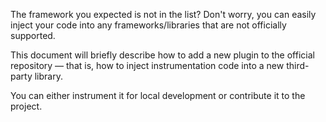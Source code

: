 The framework you expected is not in the list? Don't worry, you can easily inject your code into any frameworks/libraries that are not officially supported.

This document will briefly describe how to add a new plugin to the official repository — that is, how to inject instrumentation code into a new third-party library.

You can either instrument it for local development or contribute it to the project.